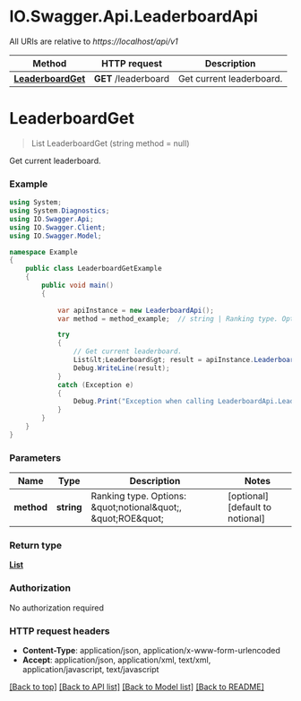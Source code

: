 # IO.Swagger.Api.LeaderboardApi

All URIs are relative to *https://localhost/api/v1*

Method | HTTP request | Description
------------- | ------------- | -------------
[**LeaderboardGet**](LeaderboardApi.md#leaderboardget) | **GET** /leaderboard | Get current leaderboard.


# **LeaderboardGet**
> List<Leaderboard> LeaderboardGet (string method = null)

Get current leaderboard.

### Example
```csharp
using System;
using System.Diagnostics;
using IO.Swagger.Api;
using IO.Swagger.Client;
using IO.Swagger.Model;

namespace Example
{
    public class LeaderboardGetExample
    {
        public void main()
        {
            
            var apiInstance = new LeaderboardApi();
            var method = method_example;  // string | Ranking type. Options: \"notional\", \"ROE\" (optional)  (default to notional)

            try
            {
                // Get current leaderboard.
                List&lt;Leaderboard&gt; result = apiInstance.LeaderboardGet(method);
                Debug.WriteLine(result);
            }
            catch (Exception e)
            {
                Debug.Print("Exception when calling LeaderboardApi.LeaderboardGet: " + e.Message );
            }
        }
    }
}
```

### Parameters

Name | Type | Description  | Notes
------------- | ------------- | ------------- | -------------
 **method** | **string**| Ranking type. Options: \&quot;notional\&quot;, \&quot;ROE\&quot; | [optional] [default to notional]

### Return type

[**List<Leaderboard>**](Leaderboard.md)

### Authorization

No authorization required

### HTTP request headers

 - **Content-Type**: application/json, application/x-www-form-urlencoded
 - **Accept**: application/json, application/xml, text/xml, application/javascript, text/javascript

[[Back to top]](#) [[Back to API list]](../README.md#documentation-for-api-endpoints) [[Back to Model list]](../README.md#documentation-for-models) [[Back to README]](../README.md)

